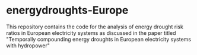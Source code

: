 # energydroughts-Europe
This repository contains the code for the analysis of energy drought risk ratios in European electricity systems as discussed in the paper titled "Temporally compounding energy droughts in European electricity systems with hydropower"
